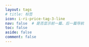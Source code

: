 ```yaml
---
layout: tags
# title: 标签
icon: i-ri-price-tag-3-line
nav: false  # 是否显示前一篇、后一篇导航
toc: false
aside: false
comment: false
---
```

